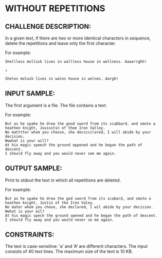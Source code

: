 WITHOUT REPETITIONS
===================

CHALLENGE DESCRIPTION:
----------------------

In a given text, if there are two or more identical characters in sequence, delete the repetitions and leave only the first character.

For example:

	Shellless mollusk lives in wallless house in wellness. Aaaarrghh!
	
	↓
	
	Sheles molusk lives in wales house in welnes. Aargh!

INPUT SAMPLE:
-------------

The first argument is a file. The file contains a text.

For example:
	
	But as he spake he drew the good sword from its scabbard, and smote a 
	heathen knight, Jusssstin of thee Iron Valley.
	No matttter whom you choose, she deccccclared, I will abide by your 
	decision.
	Wwwhat is your will?
	At his magic speech the ground oppened and he began the path of descent.
	I should fly away and you would never see me again.

OUTPUT SAMPLE:
--------------

Print to stdout the text in which all repetitions are deleted.

For example:
	
	But as he spake he drew the god sword from its scabard, and smote a 
	heathen knight, Justin of the Iron Valey.
	No mater whom you chose, she declared, I wil abide by your decision.
	Wwhat is your wil?
	At his magic spech the ground opened and he began the path of descent.
	I should fly away and you would never se me again.

CONSTRAINTS:
------------

The text is case-sensitive: ‘a’ and ‘A’ are different characters.
The input consists of 40 text lines.
The maximum size of the text is 10 KB.